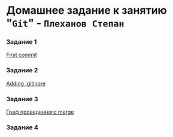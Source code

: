 # Домашнее задание к занятию "`Git`" - `Плеханов Степан`


### Задание 1


[First commit](https://github.com/Plekhanov-Stepan/hw-8-01-Git/commit/a582f35b425b52dbf56923501c2792a4eddafe20)



### Задание 2

[Adding .gitinore](https://github.com/Plekhanov-Stepan/hw-8-01-Git/commit/b0bed145c440e34e7cd9ad93ec02cdd7985d21a5)


### Задание 3

[Граф проведенного merge](https://github.com/Plekhanov-Stepan/hw-8-01-Git/network)

### Задание 4


